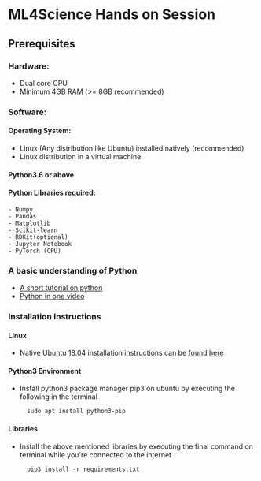 # ML4Science Hands on Session


## Prerequisites

### Hardware:
* Dual core CPU
* Minimum 4GB RAM (>= 8GB recommended)

### Software:

#### Operating System:
* Linux (Any distribution like Ubuntu) installed natively (recommended)
* Linux distribution in a virtual machine

#### Python3.6 or above

#### Python Libraries required:
	- Numpy
	- Pandas
	- Matplotlib
	- Scikit-learn
	- RDKit(optional) 
	- Jupyter Notebook
	- PyTorch (CPU)

### A basic understanding of Python
* [A short tutorial on python](https://www.stavros.io/tutorials/python/)
* [Python in one video](https://www.youtube.com/watch?v=N4mEzFDjqtA)


### Installation Instructions

#### Linux 
* Native Ubuntu 18.04 installation instructions can be found [here](https://vitux.com/how-to-install-ubuntu-18-04-along-with-windows-10/)

#### Python3 Environment
* Install python3 package manager pip3 on ubuntu by executing the following in the terminal

        sudo apt install python3-pip

#### Libraries
* Install the above mentioned libraries by executing the final command on terminal while you're connected to the internet

		pip3 install -r requirements.txt
